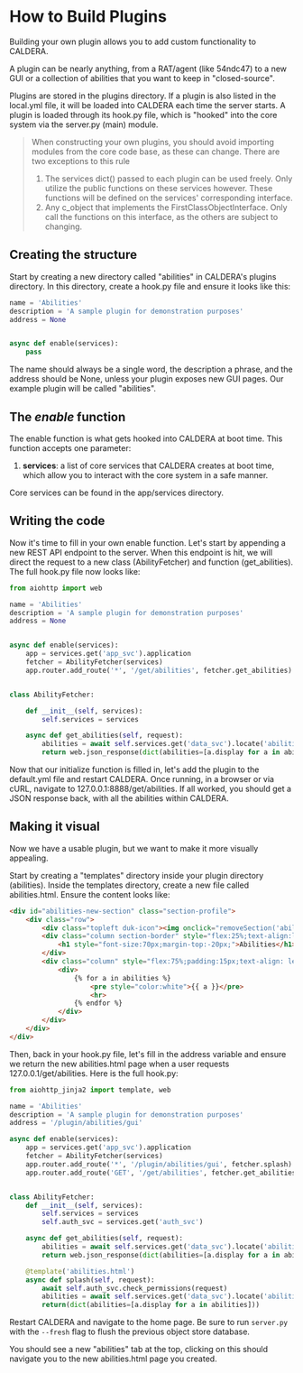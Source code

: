 How to Build Plugins
================

Building your own plugin allows you to add custom functionality to CALDERA. 

A plugin can be nearly anything, from a RAT/agent (like 54ndc47) to a new GUI or a collection of abilities that you want to keep in "closed-source". 

Plugins are stored in the plugins directory. If a plugin is also listed in the local.yml file, it will be loaded into CALDERA each time the server starts. A plugin is loaded through its hook.py file, which is "hooked" into the core system via the server.py (main) module.

> When constructing your own plugins, you should avoid importing modules from the core code base, as these can change. 
> There are two exceptions to this rule
> 1. The services dict() passed to each plugin can be used freely. Only utilize the public functions on these services 
> however. These functions will be defined on the services' corresponding interface.
> 2. Any c_object that implements the FirstClassObjectInterface. Only call the functions on this interface, as the others
> are subject to changing.

## Creating the structure

Start by creating a new directory called "abilities" in CALDERA's plugins directory. In this directory, create a hook.py file and ensure it looks like this:
```python
name = 'Abilities'
description = 'A sample plugin for demonstration purposes'
address = None


async def enable(services):
    pass
```

The name should always be a single word, the description a phrase, and the address should be None, unless your plugin exposes new GUI pages. Our example plugin will be called "abilities".

## The _enable_ function

The enable function is what gets hooked into CALDERA at boot time. This function accepts one parameter:

1. **services**: a list of core services that CALDERA creates at boot time, which allow you to interact with the core system in a safe manner. 

Core services can be found in the app/services directory.

## Writing the code

Now it's time to fill in your own enable function. Let's start by appending a new REST API endpoint to the server. When this endpoint is hit, we will direct the request to a new class (AbilityFetcher) and function (get_abilities). The full hook.py file now looks like:
```python
from aiohttp import web

name = 'Abilities'
description = 'A sample plugin for demonstration purposes'
address = None


async def enable(services):
    app = services.get('app_svc').application
    fetcher = AbilityFetcher(services)
    app.router.add_route('*', '/get/abilities', fetcher.get_abilities)


class AbilityFetcher:

    def __init__(self, services):
        self.services = services

    async def get_abilities(self, request):
        abilities = await self.services.get('data_svc').locate('abilities')
        return web.json_response(dict(abilities=[a.display for a in abilities]))
```

Now that our initialize function is filled in, let's add the plugin to the default.yml file and restart CALDERA. Once running, in a browser or via cURL, navigate to 127.0.0.1:8888/get/abilities. If all worked, you should get a JSON response back, with all the abilities within CALDERA. 

## Making it visual

Now we have a usable plugin, but we want to make it more visually appealing. 

Start by creating a "templates" directory inside your plugin directory (abilities). Inside the templates directory, create a new file called abilities.html. Ensure the content looks like:
```html
<div id="abilities-new-section" class="section-profile">
    <div class="row">
        <div class="topleft duk-icon"><img onclick="removeSection('abilities-new-section')" src="/gui/img/x.png"></div>
        <div class="column section-border" style="flex:25%;text-align:left;padding:15px;">
            <h1 style="font-size:70px;margin-top:-20px;">Abilities</h1>
        </div>
        <div class="column" style="flex:75%;padding:15px;text-align: left">
            <div>
                {% for a in abilities %}
                    <pre style="color:white">{{ a }}</pre>
                    <hr>
                {% endfor %}
            </div>
        </div>
    </div>
</div>
```

Then, back in your hook.py file, let's fill in the address variable and ensure we return the new abilities.html page when a user requests 127.0.0.1/get/abilities. Here is the full hook.py:

```python
from aiohttp_jinja2 import template, web

name = 'Abilities'
description = 'A sample plugin for demonstration purposes'
address = '/plugin/abilities/gui'

async def enable(services):
    app = services.get('app_svc').application
    fetcher = AbilityFetcher(services)
    app.router.add_route('*', '/plugin/abilities/gui', fetcher.splash)
    app.router.add_route('GET', '/get/abilities', fetcher.get_abilities)


class AbilityFetcher:
    def __init__(self, services):
        self.services = services
        self.auth_svc = services.get('auth_svc')

    async def get_abilities(self, request):
        abilities = await self.services.get('data_svc').locate('abilities')
        return web.json_response(dict(abilities=[a.display for a in abilities]))

    @template('abilities.html')
    async def splash(self, request):
        await self.auth_svc.check_permissions(request)
        abilities = await self.services.get('data_svc').locate('abilities')
        return(dict(abilities=[a.display for a in abilities]))
```
Restart CALDERA and navigate to the home page. Be sure to run ```server.py```
with the ```--fresh``` flag to flush the previous object store database. 

You should see a new "abilities" tab at the top, clicking on this should navigate you to the new abilities.html page you created. 